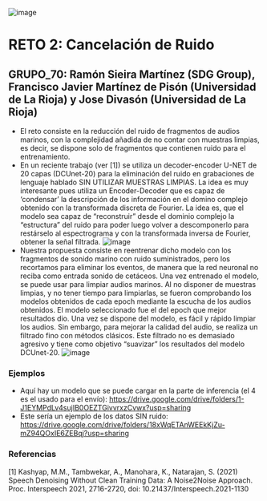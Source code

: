 ![image](https://user-images.githubusercontent.com/116558787/197547402-7aea89ce-1cf8-4156-830a-a0a822622aa3.png)
# RETO 2: Cancelación de Ruido
## GRUPO_70: Ramón Sieira Martínez (SDG Group), Francisco Javier Martínez de Pisón (Universidad de La Rioja) y Jose Divasón (Universidad de La Rioja)
 - El reto consiste en la reducción del ruido de fragmentos de audios marinos, 
   con la complejidad añadida de no contar con muestras limpias, es decir,
   se dispone solo de fragmentos que contienen ruido para el entrenamiento. 
  - En un reciente trabajo (ver [1]) se utiliza un decoder-encoder U-NET
   de 20 capas (DCUnet-20) para la eliminación del ruido en grabaciones
   de lenguaje hablado SIN UTILIZAR MUESTRAS LIMPIAS. 
   La idea es muy interesante pues utiliza un
   Encoder-Decoder que es capaz de ‘condensar’ la descripción de los
   información en el domino complejo obtenido con la transformada
   discreta de Fourier. La idea es, que el modelo sea capaz de
   “reconstruir” desde el dominio complejo la “estructura” del ruido
   para poder luego volver a descomponerlo para restárselo al
   espectrograma y con la transformada inversa de Fourier, obtener la
   señal filtrada.
   ![image](https://user-images.githubusercontent.com/116558787/197547069-e97d1bc0-03df-4e2a-9650-4cd20fb7addc.png)
 - Nuestra propuesta consiste en reentrenar dicho modelo con los fragmentos de sonido marino con ruido suministrados,
   pero los recortamos para eliminar los eventos, de manera que la red neuronal no reciba como entrada sonido de cetáceos.
   Una vez entrenado el modelo, se
   puede usar para limpiar audios marinos. Al no
   disponer de muestras limpias, y no tener tiempo para limpiarlas, se
   fueron comprobando los modelos obtenidos de cada epoch mediante la
   escucha de los audios obtenidos. El modelo seleccionado fue el del
   epoch que mejor resultados dio. Una vez se dispone del modelo, es
   fácil y rápido limpiar los audios. Sin embargo, para mejorar la
   calidad del audio, se realiza un filtrado fino con métodos clásicos.
   Este filtrado no es demasiado agresivo y tiene como objetivo
   “suavizar” los resultados del modelo DCUnet-20.
   ![image](https://user-images.githubusercontent.com/116558787/197547170-19c4f194-d0b5-4efa-b098-46eb7d045c22.png)

  ### Ejemplos
  
  - Aquí hay un modelo que se puede cargar en la parte de inferencia (el 4 es el usado para el envío):  https://drive.google.com/drive/folders/1-J1EYMPdLv4sujIB0OEZTGivvrxzCvwx?usp=sharing
  - Este sería un ejemplo de los datos SIN ruido: https://drive.google.com/drive/folders/18xWqETAnWEEkKjZu-mZ94QOxIE6ZEBqj?usp=sharing
  
  ### Referencias
  
  [1] Kashyap, M.M., Tambwekar, A., Manohara, K., Natarajan, S. (2021) Speech Denoising Without Clean Training Data: A Noise2Noise Approach. Proc. Interspeech 2021, 2716-2720, doi: 10.21437/Interspeech.2021-1130
